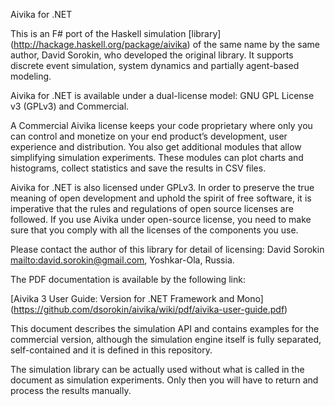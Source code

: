 Aivika for .NET 

This is an F# port of the Haskell simulation [library] (http://hackage.haskell.org/package/aivika)
of the same name by the same author, David Sorokin, who developed
the original library. It supports discrete event simulation, system
dynamics and partially agent-based modeling. 

Aivika for .NET is available under a dual-license model: GNU GPL License v3 
(GPLv3) and Commercial.

A Commercial Aivika license keeps your code proprietary where only you can
control and monetize on your end product’s development, user experience 
and distribution. You also get additional modules that allow simplifying 
simulation experiments. These modules can plot charts and histograms, 
collect statistics and save the results in CSV files.

Aivika for .NET is also licensed under GPLv3. In order to preserve the true
meaning of open development and uphold the spirit of free software, it is
imperative that the rules and regulations of open source licenses are
followed. If you use Aivika under open-source license, you need to make sure
that you comply with all the licenses of the components you use.

Please contact the author of this library for detail of licensing:
David Sorokin <mailto:david.sorokin@gmail.com>, Yoshkar-Ola, Russia.

The PDF documentation is available by the following link:

[Aivika 3 User Guide: Version for .NET Framework and Mono] (https://github.com/dsorokin/aivika/wiki/pdf/aivika-user-guide.pdf)

This document describes the simulation API and contains examples for
the commercial version, although the simulation engine itself
is fully separated, self-contained and it is defined in this repository.

The simulation library can be actually used without what is called
in the document as simulation experiments. Only then you will have
to return and process the results manually.
